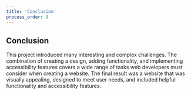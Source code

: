 ```yaml
---
title: 'Conclusion'
process_order: 8
---
```


## Conclusion

This project introduced many interesting and complex challenges. The combination of creating a design, adding functionality, and implementing accessibility features covers a wide range of tasks web developers must consider when creating a website. The final result was a website that was visually appealing, designed to meet user needs, and included helpful functionality and accessibility features.
